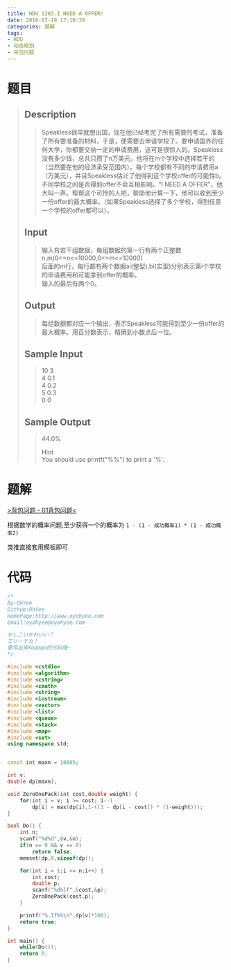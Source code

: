 ```yaml
---
title: HDU 1203.I NEED A OFFER!
date: 2016-07-19 17:10:39
categories: 题解
tags:
- HDU
- 动态规划
- 背包问题
---
```

# 题目
> 
> ## Description  
>> Speakless很早就想出国，现在他已经考完了所有需要的考试，准备了所有要准备的材料，于是，便需要去申请学校了。要申请国外的任何大学，你都要交纳一定的申请费用，这可是很惊人的。Speakless没有多少钱，总共只攒了n万美元。他将在m个学校中选择若干的（当然要在他的经济承受范围内）。每个学校都有不同的申请费用a（万美元），并且Speakless估计了他得到这个学校offer的可能性b。不同学校之间是否得到offer不会互相影响。“I NEED A OFFER”，他大叫一声。帮帮这个可怜的人吧，帮助他计算一下，他可以收到至少一份offer的最大概率。（如果Speakless选择了多个学校，得到任意一个学校的offer都可以）。   
>>    
>> <!--more-->  
> 
> ## Input  
>> 输入有若干组数据，每组数据的第一行有两个正整数n,m(0<=n<=10000,0<=m<=10000)   
>> 后面的m行，每行都有两个数据ai(整型),bi(实型)分别表示第i个学校的申请费用和可能拿到offer的概率。   
>> 输入的最后有两个0。   
>>    
> 
> ## Output  
>> 每组数据都对应一个输出，表示Speakless可能得到至少一份offer的最大概率。用百分数表示，精确到小数点后一位。   
>>    
> 
> ## Sample Input  
>> 10 3  
>> 4 0.1  
>> 4 0.2  
>> 5 0.3  
>> 0 0   
>>    
> 
> ## Sample Output  
>> 44.0%  
>>   
>>   
>>            
>>            
>> Hint  
>>  You should use printf("%%") to print a '%'.   


# 题解
[>背包问题 - 01背包问题<](/post/Algorithm/Package_Problem.html#01背包问题)  

根据数学的概率问题,至少获得一个的概率为 `1 - (1 - 成功概率1) * (1 - 成功概率2)`  

类推直接套用模板即可  

# 代码
```cpp I NEED A OFFER!  https://github.com/OhYee/ACM.github.io/blob/master\HDU\1203.I%20NEED%20A%20OFFER!.cpp 代码备份
/*
By:OhYee
Github:OhYee
HomePage:http://www.oyohyee.com
Email:oyohyee@oyohyee.com

かしこいかわいい？
エリーチカ！
要写出来Хорошо的代码哦~
*/

#include <cstdio>
#include <algorithm>
#include <cstring>
#include <cmath>
#include <string>
#include <iostream>
#include <vector>
#include <list>
#include <queue>
#include <stack>
#include <map>
#include <set>
using namespace std;


const int maxn = 10005;

int v;
double dp[maxn];

void ZeroOnePack(int cost,double weight) {
	for(int i = v; i >= cost; i--)
		dp[i] = max(dp[i],1-((1 - dp[i - cost]) * (1-weight)));
}

bool Do() {
	int n;
	scanf("%d%d",&v,&n);
	if(n == 0 && v == 0)
		return false;
	memset(dp,0,sizeof(dp));

	for(int i = 1;i <= n;i++) {
		int cost;
		double p;
		scanf("%d%lf",&cost,&p);
		ZeroOnePack(cost,p);
	}

	printf("%.1f%%\n",dp[v]*100);
	return true;
}

int main() {
	while(Do());
	return 0;
}
```